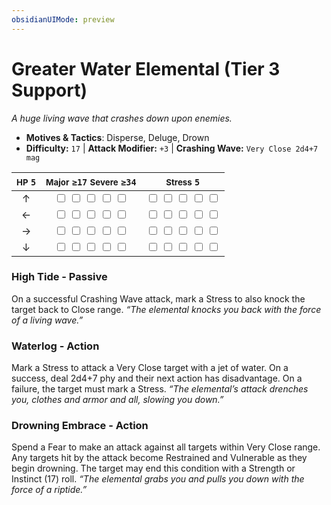 ```yaml
---
obsidianUIMode: preview
---
```

# Greater Water Elemental (Tier 3 Support)

*A huge living wave that crashes down upon enemies.*

- **Motives & Tactics**: Disperse, Deluge, Drown
- **Difficulty:** `17` | **Attack Modifier:** `+3` | **Crashing Wave:** `Very Close 2d4+7 mag`

| <small>HP</small> `5` | <small>Major</small> `≥17` <small>Severe</small> `≥34` | <small>Stress</small> `5` |
|:-:|:-:|:-:|
| ↑ |  <input type="checkbox" unchecked id="606f8df8"> <input type="checkbox" unchecked id="289eb3df"> <input type="checkbox" unchecked id="1b36ea8a"> <input type="checkbox" unchecked id="fad2d3b2"> <input type="checkbox" unchecked id="f0e5a3af"> |  <input type="checkbox" unchecked id="817239e2"> <input type="checkbox" unchecked id="99c872e6"> <input type="checkbox" unchecked id="663628e1"> <input type="checkbox" unchecked id="c589abe4"> <input type="checkbox" unchecked id="3b6a43a5"> |
| ← |  <input type="checkbox" unchecked id="8a7d6db7"> <input type="checkbox" unchecked id="140fc27e"> <input type="checkbox" unchecked id="2090810c"> <input type="checkbox" unchecked id="a8c16211"> <input type="checkbox" unchecked id="7e6f2874"> |  <input type="checkbox" unchecked id="40f59178"> <input type="checkbox" unchecked id="d6899228"> <input type="checkbox" unchecked id="de8a450e"> <input type="checkbox" unchecked id="3c5ae66a"> <input type="checkbox" unchecked id="0dc2ce20"> |
| → |  <input type="checkbox" unchecked id="cc6e9649"> <input type="checkbox" unchecked id="4731e067"> <input type="checkbox" unchecked id="45cf8081"> <input type="checkbox" unchecked id="4ece37fc"> <input type="checkbox" unchecked id="1063dfe1"> |  <input type="checkbox" unchecked id="41f7dee4"> <input type="checkbox" unchecked id="d80da23f"> <input type="checkbox" unchecked id="8fae3b6a"> <input type="checkbox" unchecked id="96f8314e"> <input type="checkbox" unchecked id="e42899da"> |
| ↓ |  <input type="checkbox" unchecked id="bdeed691"> <input type="checkbox" unchecked id="0b68d3d8"> <input type="checkbox" unchecked id="c01b5697"> <input type="checkbox" unchecked id="732566ce"> <input type="checkbox" unchecked id="06fd2187"> |  <input type="checkbox" unchecked id="c0e06863"> <input type="checkbox" unchecked id="da7fdef0"> <input type="checkbox" unchecked id="631e737b"> <input type="checkbox" unchecked id="c7735e8d"> <input type="checkbox" unchecked id="8b14d9f5"> |

### High Tide - Passive

On a successful Crashing Wave attack, mark a Stress to also knock the target back to Close range. *“The elemental knocks you back with the force of a living wave.”*

### Waterlog - Action

Mark a Stress to attack a Very Close target with a jet of water. On a success, deal 2d4+7 phy and their next action has disadvantage. On a failure, the target must mark a Stress. *“The elemental’s attack drenches you, clothes and armor and all, slowing you down.”*

### Drowning Embrace - Action

Spend a Fear to make an attack against all targets within Very Close range. Any targets hit by the attack become Restrained and Vulnerable as they begin drowning. The target may end this condition with a Strength or Instinct (17) roll. *“The elemental grabs you and pulls you down with the force of a riptide.”*